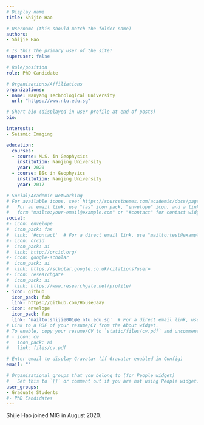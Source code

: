 ```yaml
---
# Display name
title: Shijie Hao

# Username (this should match the folder name)
authors:
- Shijie Hao

# Is this the primary user of the site?
superuser: false

# Role/position
role: PhD Candidate

# Organizations/Affiliations
organizations:
- name: Nanyang Technological University
  url: "https://www.ntu.edu.sg"

# Short bio (displayed in user profile at end of posts)
bio:

interests:
- Seismic Imaging

education:
  courses:
  - course: M.S. in Geophysics
    institution: Nanjing University
    year: 2020
  - course: BSc in Geophysics
    institution: Nanjing University
    year: 2017

# Social/Academic Networking
# For available icons, see: https://sourcethemes.com/academic/docs/page-builder/#icons
#   For an email link, use "fas" icon pack, "envelope" icon, and a link in the
#   form "mailto:your-email@example.com" or "#contact" for contact widget.
social:
#- icon: envelope
#  icon_pack: fas
#  link: '#contact'  # For a direct email link, use "mailto:test@example.org".
#- icon: orcid
#  icon_pack: ai
#  link: http://orcid.org/
#- icon: google-scholar
#  icon_pack: ai
#  link: https://scholar.google.co.uk/citations?user=
#- icon: researchgate
#  icon_pack: ai
#  link: https://www.researchgate.net/profile/
- icon: github
  icon_pack: fab
  link: https://github.com/HouseJaay
- icon: envelope
  icon_pack: fas
  link: 'mailto:shijie001@e.ntu.edu.sg'  # For a direct email link, use "mailto:test@example.org".
# Link to a PDF of your resume/CV from the About widget.
# To enable, copy your resume/CV to `static/files/cv.pdf` and uncomment the lines below.
# - icon: cv
#   icon_pack: ai
#   link: files/cv.pdf

# Enter email to display Gravatar (if Gravatar enabled in Config)
email: ""

# Organizational groups that you belong to (for People widget)
#   Set this to `[]` or comment out if you are not using People widget.
user_groups:
- Graduate Students
#- PhD Candidates
---
```


Shijie Hao joined MIG in August 2020.
